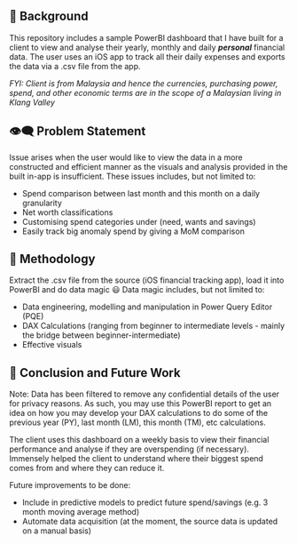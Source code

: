 ## :thought_balloon: Background
This repository includes a sample PowerBI dashboard that I have built for a client to view and analyse their yearly, monthly and daily ***personal*** financial data. The user uses an iOS app to track all their daily expenses and exports the data via a .csv file from the app.

_FYI: Client is from Malaysia and hence the currencies, purchasing power, spend, and other economic terms are in the scope of a Malaysian living in Klang Valley_

## :eye_speech_bubble: Problem Statement
Issue arises when the user would like to view the data in a more constructed and efficient manner as the visuals and analysis provided in the built in-app is insufficient. These issues includes, but not limited to:
* Spend comparison between last month and this month on a daily granularity
* Net worth classifications
* Customising spend categories under (need, wants and savings)
* Easily track big anomaly spend by giving a MoM comparison

## :dizzy: Methodology
Extract the .csv file from the source (iOS financial tracking app), load it into PowerBI and do data magic :smiley:
Data magic includes, but not limited to:
* Data engineering, modelling and manipulation in Power Query Editor (PQE)
* DAX Calculations (ranging from beginner to intermediate levels - mainly the bridge between beginner-intermediate)
* Effective visuals

## :100: Conclusion and Future Work
Note: Data has been filtered to remove any confidential details of the user for privacy reasons. As such, you may use this PowerBI report to get an idea on how you may develop your DAX calculations to do some of the previous year (PY), last month (LM), this month (TM), etc calculations.

The client uses this dashboard on a weekly basis to view their financial performance and analyse if they are overspending (if necessary). Immensely helped the client to understand where their biggest spend comes from and where they can reduce it. 

Future improvements to be done:
* Include in predictive models to predict future spend/savings (e.g. 3 month moving average method)
* Automate data acquisition (at the moment, the source data is updated on a manual basis)

